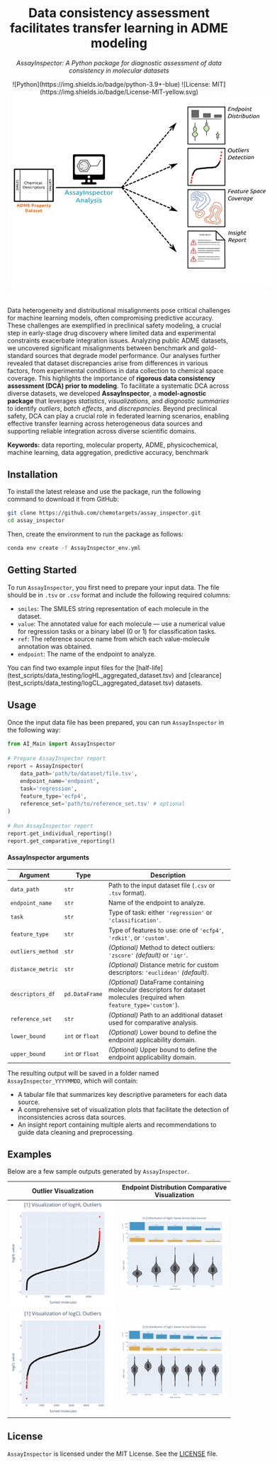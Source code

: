 <div align="center">
  <h1>
    Data consistency assessment facilitates transfer learning in ADME modeling
  </h1>
  <p><i>AssayInspector: A Python package for diagnostic assessment of data consistency in molecular datasets</i></p>
  ![Python](https://img.shields.io/badge/python-3.9+-blue)
  ![License: MIT](https://img.shields.io/badge/License-MIT-yellow.svg)
</div>

<div align="center">
	<div style="background-color: white; display: inline-block; padding: 10px; border-radius: 10px; width:60vw">
		<img src="https://github.com/chemotargets/assay_inspector/blob/master/AssayInspector.png?raw=true" alt="AssayInspector">
	</div>
</div>

&nbsp;

Data heterogeneity and distributional misalignments pose critical challenges for machine learning models, often compromising predictive accuracy. These challenges are exemplified in preclinical safety modeling, a crucial step in early-stage drug discovery where limited data and experimental constraints exacerbate integration issues. Analyzing public ADME datasets, we uncovered significant misalignments between benchmark and gold-standard sources that degrade model performance. Our analyses further revealed that dataset discrepancies arise from differences in various factors, from experimental conditions in data collection to chemical space coverage. This highlights the importance of **rigorous data consistency assessment (DCA) prior to modeling**. To facilitate a systematic DCA across diverse datasets, we developed **AssayInspector**, a **model-agnostic package** that leverages *statistics*, *visualizations*, and *diagnostic summaries* to identify *outliers*, *batch effects*, and *discrepancies*. Beyond preclinical safety, DCA can play a crucial role in federated learning scenarios, enabling effective transfer learning across heterogeneous data sources and supporting reliable integration across diverse scientific domains.

**Keywords:** data reporting, molecular property, ADME, physicochemical, machine learning, data aggregation, predictive accuracy, benchmark

## Installation

To install the latest release and use the package, run the following command to download it from GitHub:  
```bash 
git clone https://github.com/chemotargets/assay_inspector.git
cd assay_inspector
```

Then, create the environment to run the package as follows: 
```bash
conda env create -f AssayInspector_env.yml
```

## Getting Started

To run `AssayInspector`, you first need to prepare your input data. The file should be in `.tsv` or `.csv` format and include the following required columns:
* `smiles`: The SMILES string representation of each molecule in the dataset.
* `value`: The annotated value for each molecule — use a numerical value for regression tasks or a binary label (0 or 1) for classification tasks.
* `ref`: The reference source name from which each value-molecule annotation was obtained.
* `endpoint`: The name of the endpoint to analyze.

You can find two example input files for the [half-life] (test_scripts/data_testing/logHL_aggregated_dataset.tsv) and [clearance] (test_scripts/data_testing/logCL_aggregated_dataset.tsv) datasets.

## Usage

Once the input data file has been prepared, you can run `AssayInspector` in the following way:

```python
from AI_Main import AssayInspector

# Prepare AssayInspector report
report = AssayInspector(
	data_path='path/to/dataset/file.tsv',
	endpoint_name='endpoint',
	task='regression',
	feature_type='ecfp4',
	reference_set='path/to/reference_set.tsv' # optional
)

# Run AssayInspector report
report.get_individual_reporting()
report.get_comparative_reporting()
```

#### AssayInspector arguments

| Argument | Type | Description |
| --- | --- | --- |
| `data_path` | `str` | Path to the input dataset file (`.csv` or `.tsv` format). |
| `endpoint_name` | `str` | Name of the endpoint to analyze. |
| `task` | `str` | Type of task: either `'regression'` or `'classification'`. |
| `feature_type` | `str` | Type of features to use: one of `'ecfp4'`, `'rdkit'`, or `'custom'`. |
| `outliers_method` | `str` | *(Optional)* Method to detect outliers: `'zscore'` *(default)* or `'iqr'`. |
| `distance_metric` | `str` | *(Optional)* Distance metric for custom descriptors: `'euclidean'` *(default)*. |
| `descriptors_df` | `pd.DataFrame` | *(Optional)* DataFrame containing molecular descriptors for dataset molecules (required when `feature_type='custom'`). |
| `reference_set` | `str` | *(Optional)* Path to an additional dataset used for comparative analysis. |
| `lower_bound` | `int` or `float` | *(Optional)* Lower bound to define the endpoint applicability domain. |
| `upper_bound` | `int` or `float` | *(Optional)* Upper bound to define the endpoint applicability domain. |

The resulting output will be saved in a folder named `AssayInspector_YYYYMMDD`, which will contain:
- A tabular file that summarizes key descriptive parameters for each data source.
- A comprehensive set of visualization plots that facilitate the detection of inconsistencies across data sources.
- An insight report containing multiple alerts and recommendations to guide data cleaning and preprocessing.

## Examples

Below are a few sample outputs generated by `AssayInspector`.

| Outlier Visualization | Endpoint Distribution Comparative Visualization |
|-------------------------------|----------------------------|
| ![Outlier Visualization](examples/1_outlier_visualization_logHL.svg) | ![Endpoint Distribution Comparative Visualization](examples/3_2_endpoint_distribution_comparative_visualization_violinplots_logHL.svg) |
| ![Outlier Visualization](examples/1_outlier_visualization_logCL.svg) | ![Endpoint Distribution Comparative Visualization](examples/3_2_endpoint_distribution_comparative_visualization_violinplots_logCL.svg) |

## License

`AssayInspector` is licensed under the MIT License. See the [LICENSE](./LICENSE.md) file.

<!--
## Cite us
Please cite [our paper](url) if you use *AssayInspector* in your own work:

```
@article {TAG,
         title = {Data consistency assessment facilitates transfer learning in ADME modeling},
         author = {Parrondo-Pizarro, Raquel and Menestrina, Luca and Garcia-Serna, Ricard and Fernández-Torras, Adrià and Mestres, Jordi},
         journal = {Journal},
         volume = {Vol},
         year = {Year},
         doi = {doi},
         URL = {url},
         publisher = {Publisher},
}
```
-->